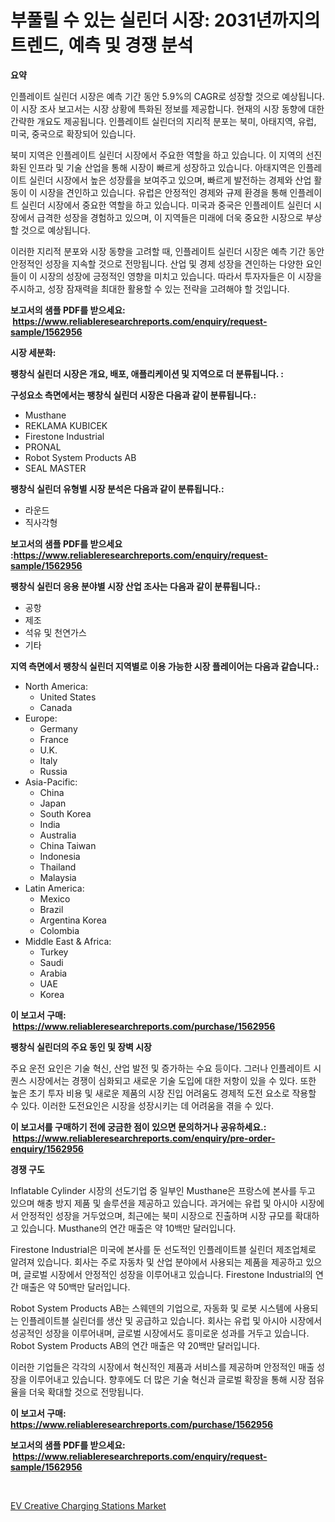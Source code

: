 <p><h1>부풀릴 수 있는 실린더 시장: 2031년까지의 트렌드, 예측 및 경쟁 분석</h1></p><p><strong>요약</strong></p>
<p><p>인플레이트 실린더 시장은 예측 기간 동안 5.9%의 CAGR로 성장할 것으로 예상됩니다. 이 시장 조사 보고서는 시장 상황에 특화된 정보를 제공합니다. 현재의 시장 동향에 대한 간략한 개요도 제공됩니다. 인플레이트 실린더의 지리적 분포는 북미, 아태지역, 유럽, 미국, 중국으로 확장되어 있습니다.</p><p>북미 지역은 인플레이트 실린더 시장에서 주요한 역할을 하고 있습니다. 이 지역의 선진화된 인프라 및 기술 산업을 통해 시장이 빠르게 성장하고 있습니다. 아태지역은 인플레이트 실린더 시장에서 높은 성장률을 보여주고 있으며, 빠르게 발전하는 경제와 산업 활동이 이 시장을 견인하고 있습니다. 유럽은 안정적인 경제와 규제 환경을 통해 인플레이트 실린더 시장에서 중요한 역할을 하고 있습니다. 미국과 중국은 인플레이트 실린더 시장에서 급격한 성장을 경험하고 있으며, 이 지역들은 미래에 더욱 중요한 시장으로 부상할 것으로 예상됩니다.</p><p>이러한 지리적 분포와 시장 동향을 고려할 때, 인플레이트 실린더 시장은 예측 기간 동안 안정적인 성장을 지속할 것으로 전망됩니다. 산업 및 경제 성장을 견인하는 다양한 요인들이 이 시장의 성장에 긍정적인 영향을 미치고 있습니다. 따라서 투자자들은 이 시장을 주시하고, 성장 잠재력을 최대한 활용할 수 있는 전략을 고려해야 할 것입니다.</p></p>
<p><strong>보고서의 샘플 PDF를 받으세요: &nbsp;<a href="https://www.reliableresearchreports.com/enquiry/request-sample/1562956">https://www.reliableresearchreports.com/enquiry/request-sample/1562956</a></strong></p>
<p><strong>시장 세분화:</strong></p>
<p><strong> 팽창식 실린더 시장은 개요, 배포, 애플리케이션 및 지역으로 더 분류됩니다. :</strong></p>
<p><strong>구성요소 측면에서는 팽창식 실린더 시장은 다음과 같이 분류됩니다.:</strong></p>
<p><ul><li>Musthane</li><li>REKLAMA KUBICEK</li><li>Firestone Industrial</li><li>PRONAL</li><li>Robot System Products AB</li><li>SEAL MASTER</li></ul></p>
<p><strong> 팽창식 실린더 유형별 시장 분석은 다음과 같이 분류됩니다.:</strong></p>
<p><ul><li>라운드</li><li>직사각형</li></ul></p>
<p><strong>보고서의 샘플 PDF를 받으세요 :<a href="https://www.reliableresearchreports.com/enquiry/request-sample/1562956">https://www.reliableresearchreports.com/enquiry/request-sample/1562956</a></strong></p>
<p><strong> 팽창식 실린더 응용 분야별 시장 산업 조사는 다음과 같이 분류됩니다.:</strong></p>
<p><ul><li>공항</li><li>제조</li><li>석유 및 천연가스</li><li>기타</li></ul></p>
<p><strong>지역 측면에서 팽창식 실린더 지역별로 이용 가능한 시장 플레이어는 다음과 같습니다.:</strong></p>
<p><ul>
    <li>
        North America:
        <ul>
            <li>United States</li>
            <li>Canada</li>
        </ul>
    </li>
    <li>
        Europe:
        <ul>
            <li>Germany</li>
            <li>France</li>
            <li>U.K.</li>
            <li>Italy</li>
            <li>Russia</li>
        </ul>
    </li>
    <li>
        Asia-Pacific:
        <ul>
            <li>China</li>
            <li>Japan</li>
            <li>South Korea</li>
            <li>India</li>
            <li>Australia</li>
            <li>China Taiwan</li>
            <li>Indonesia</li>
            <li>Thailand</li>
            <li>Malaysia</li>
        </ul>
    </li>
    <li>
        Latin America:
        <ul>
            <li>Mexico</li>
            <li>Brazil</li>
            <li>Argentina Korea</li>
            <li>Colombia</li>
        </ul>
    </li>
    <li>
        Middle East & Africa:
        <ul>
            <li>Turkey</li>
            <li>Saudi</li>
            <li>Arabia</li>
            <li>UAE</li>
            <li>Korea</li>
        </ul>
    </li>
    </ul></p>
<p><strong>이 보고서 구매: &nbsp;<a href="https://www.reliableresearchreports.com/purchase/1562956">https://www.reliableresearchreports.com/purchase/1562956</a></strong></p>
<p><strong>팽창식 실린더의 주요 동인 및 장벽 시장</strong></p>
<p><p>주요 운전 요인은 기술 혁신, 산업 발전 및 증가하는 수요 등이다. 그러나 인플레이트 시퀀스 시장에서는 경쟁이 심화되고 새로운 기술 도입에 대한 저항이 있을 수 있다. 또한 높은 초기 투자 비용 및 새로운 제품의 시장 진입 어려움도 경제적 도전 요소로 작용할 수 있다. 이러한 도전요인은 시장을 성장시키는 데 어려움을 겪을 수 있다.</p></p>
<p><strong>이 보고서를 구매하기 전에 궁금한 점이 있으면 문의하거나 공유하세요.: &nbsp;<a href="https://www.reliableresearchreports.com/enquiry/pre-order-enquiry/1562956">https://www.reliableresearchreports.com/enquiry/pre-order-enquiry/1562956</a></strong></p>
<p><strong>경쟁 구도</strong></p>
<p><p>Inflatable Cylinder 시장의 선도기업 중 일부인 Musthane은 프랑스에 본사를 두고 있으며 해충 방지 제품 및 솔루션을 제공하고 있습니다. 과거에는 유럽 및 아시아 시장에서 안정적인 성장을 거두었으며, 최근에는 북미 시장으로 진출하며 시장 규모를 확대하고 있습니다. Musthane의 연간 매출은 약 10백만 달러입니다.</p><p>Firestone Industrial은 미국에 본사를 둔 선도적인 인플레이트블 실린더 제조업체로 알려져 있습니다. 회사는 주로 자동차 및 산업 분야에서 사용되는 제품을 제공하고 있으며, 글로벌 시장에서 안정적인 성장을 이루어내고 있습니다. Firestone Industrial의 연간 매출은 약 50백만 달러입니다.</p><p>Robot System Products AB는 스웨덴의 기업으로, 자동화 및 로봇 시스템에 사용되는 인플레이트블 실린더를 생산 및 공급하고 있습니다. 회사는 유럽 및 아시아 시장에서 성공적인 성장을 이루어내며, 글로벌 시장에서도 흥미로운 성과를 거두고 있습니다. Robot System Products AB의 연간 매출은 약 20백만 달러입니다.</p><p>이러한 기업들은 각각의 시장에서 혁신적인 제품과 서비스를 제공하며 안정적인 매출 성장을 이루어내고 있습니다. 향후에도 더 많은 기술 혁신과 글로벌 확장을 통해 시장 점유율을 더욱 확대할 것으로 전망됩니다.</p></p>
<p><strong>이 보고서 구매: &nbsp; <a href="https://www.reliableresearchreports.com/purchase/1562956">https://www.reliableresearchreports.com/purchase/1562956</a></strong></p>
<p><strong>보고서의 샘플 PDF를 받으세요: &nbsp;<a href="https://www.reliableresearchreports.com/enquiry/request-sample/1562956">https://www.reliableresearchreports.com/enquiry/request-sample/1562956</a></strong><strong></strong></p>
<p>&nbsp;</p>
<p><p><a href="https://valiant-lunge-8fe.notion.site/EV-Creative-Charging-Stations-Market-with-the-goal-of-estimating-the-market-size-and-future-growth-p-2bf7bbb0a8424b8fa31442b363e7a00c">EV Creative Charging Stations Market</a></p></p>